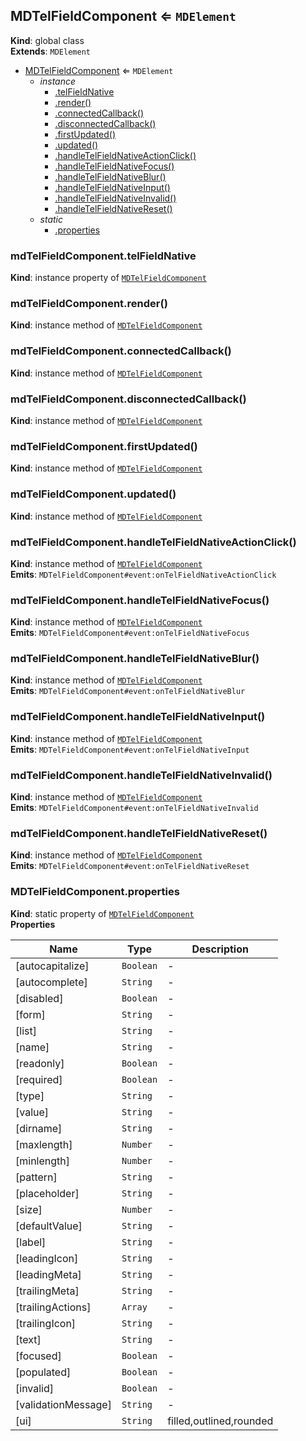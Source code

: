 <a name="MDTelFieldComponent"></a>

## MDTelFieldComponent ⇐ <code>MDElement</code>
**Kind**: global class  
**Extends**: <code>MDElement</code>  

* [MDTelFieldComponent](#MDTelFieldComponent) ⇐ <code>MDElement</code>
    * _instance_
        * [.telFieldNative](#MDTelFieldComponent+telFieldNative)
        * [.render()](#MDTelFieldComponent+render)
        * [.connectedCallback()](#MDTelFieldComponent+connectedCallback)
        * [.disconnectedCallback()](#MDTelFieldComponent+disconnectedCallback)
        * [.firstUpdated()](#MDTelFieldComponent+firstUpdated)
        * [.updated()](#MDTelFieldComponent+updated)
        * [.handleTelFieldNativeActionClick()](#MDTelFieldComponent+handleTelFieldNativeActionClick)
        * [.handleTelFieldNativeFocus()](#MDTelFieldComponent+handleTelFieldNativeFocus)
        * [.handleTelFieldNativeBlur()](#MDTelFieldComponent+handleTelFieldNativeBlur)
        * [.handleTelFieldNativeInput()](#MDTelFieldComponent+handleTelFieldNativeInput)
        * [.handleTelFieldNativeInvalid()](#MDTelFieldComponent+handleTelFieldNativeInvalid)
        * [.handleTelFieldNativeReset()](#MDTelFieldComponent+handleTelFieldNativeReset)
    * _static_
        * [.properties](#MDTelFieldComponent.properties)

<a name="MDTelFieldComponent+telFieldNative"></a>

### mdTelFieldComponent.telFieldNative
**Kind**: instance property of [<code>MDTelFieldComponent</code>](#MDTelFieldComponent)  
<a name="MDTelFieldComponent+render"></a>

### mdTelFieldComponent.render()
**Kind**: instance method of [<code>MDTelFieldComponent</code>](#MDTelFieldComponent)  
<a name="MDTelFieldComponent+connectedCallback"></a>

### mdTelFieldComponent.connectedCallback()
**Kind**: instance method of [<code>MDTelFieldComponent</code>](#MDTelFieldComponent)  
<a name="MDTelFieldComponent+disconnectedCallback"></a>

### mdTelFieldComponent.disconnectedCallback()
**Kind**: instance method of [<code>MDTelFieldComponent</code>](#MDTelFieldComponent)  
<a name="MDTelFieldComponent+firstUpdated"></a>

### mdTelFieldComponent.firstUpdated()
**Kind**: instance method of [<code>MDTelFieldComponent</code>](#MDTelFieldComponent)  
<a name="MDTelFieldComponent+updated"></a>

### mdTelFieldComponent.updated()
**Kind**: instance method of [<code>MDTelFieldComponent</code>](#MDTelFieldComponent)  
<a name="MDTelFieldComponent+handleTelFieldNativeActionClick"></a>

### mdTelFieldComponent.handleTelFieldNativeActionClick()
**Kind**: instance method of [<code>MDTelFieldComponent</code>](#MDTelFieldComponent)  
**Emits**: <code>MDTelFieldComponent#event:onTelFieldNativeActionClick</code>  
<a name="MDTelFieldComponent+handleTelFieldNativeFocus"></a>

### mdTelFieldComponent.handleTelFieldNativeFocus()
**Kind**: instance method of [<code>MDTelFieldComponent</code>](#MDTelFieldComponent)  
**Emits**: <code>MDTelFieldComponent#event:onTelFieldNativeFocus</code>  
<a name="MDTelFieldComponent+handleTelFieldNativeBlur"></a>

### mdTelFieldComponent.handleTelFieldNativeBlur()
**Kind**: instance method of [<code>MDTelFieldComponent</code>](#MDTelFieldComponent)  
**Emits**: <code>MDTelFieldComponent#event:onTelFieldNativeBlur</code>  
<a name="MDTelFieldComponent+handleTelFieldNativeInput"></a>

### mdTelFieldComponent.handleTelFieldNativeInput()
**Kind**: instance method of [<code>MDTelFieldComponent</code>](#MDTelFieldComponent)  
**Emits**: <code>MDTelFieldComponent#event:onTelFieldNativeInput</code>  
<a name="MDTelFieldComponent+handleTelFieldNativeInvalid"></a>

### mdTelFieldComponent.handleTelFieldNativeInvalid()
**Kind**: instance method of [<code>MDTelFieldComponent</code>](#MDTelFieldComponent)  
**Emits**: <code>MDTelFieldComponent#event:onTelFieldNativeInvalid</code>  
<a name="MDTelFieldComponent+handleTelFieldNativeReset"></a>

### mdTelFieldComponent.handleTelFieldNativeReset()
**Kind**: instance method of [<code>MDTelFieldComponent</code>](#MDTelFieldComponent)  
**Emits**: <code>MDTelFieldComponent#event:onTelFieldNativeReset</code>  
<a name="MDTelFieldComponent.properties"></a>

### MDTelFieldComponent.properties
**Kind**: static property of [<code>MDTelFieldComponent</code>](#MDTelFieldComponent)  
**Properties**

| Name | Type | Description |
| --- | --- | --- |
| [autocapitalize] | <code>Boolean</code> | - |
| [autocomplete] | <code>String</code> | - |
| [disabled] | <code>Boolean</code> | - |
| [form] | <code>String</code> | - |
| [list] | <code>String</code> | - |
| [name] | <code>String</code> | - |
| [readonly] | <code>Boolean</code> | - |
| [required] | <code>Boolean</code> | - |
| [type] | <code>String</code> | - |
| [value] | <code>String</code> | - |
| [dirname] | <code>String</code> | - |
| [maxlength] | <code>Number</code> | - |
| [minlength] | <code>Number</code> | - |
| [pattern] | <code>String</code> | - |
| [placeholder] | <code>String</code> | - |
| [size] | <code>Number</code> | - |
| [defaultValue] | <code>String</code> | - |
| [label] | <code>String</code> | - |
| [leadingIcon] | <code>String</code> | - |
| [leadingMeta] | <code>String</code> | - |
| [trailingMeta] | <code>String</code> | - |
| [trailingActions] | <code>Array</code> | - |
| [trailingIcon] | <code>String</code> | - |
| [text] | <code>String</code> | - |
| [focused] | <code>Boolean</code> | - |
| [populated] | <code>Boolean</code> | - |
| [invalid] | <code>Boolean</code> | - |
| [validationMessage] | <code>String</code> | - |
| [ui] | <code>String</code> | filled,outlined,rounded |

